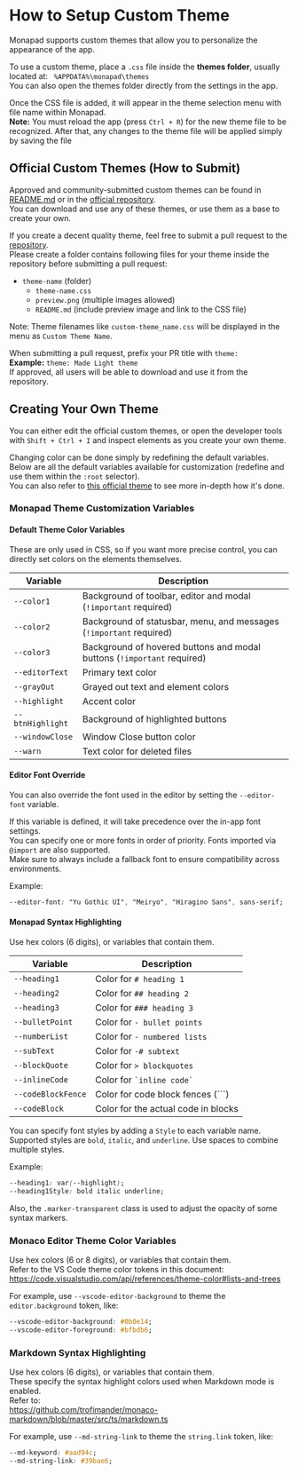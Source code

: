# How to Setup Custom Theme

Monapad supports custom themes that allow you to personalize the appearance of the app.

To use a custom theme, place a `.css` file inside the **themes folder**, usually located at: `
%APPDATA%\monapad\themes`  
You can also open the themes folder directly from the settings in the app.

Once the CSS file is added, it will appear in the theme selection menu with file name within Monapad.  
**Note:** You must reload the app (press `Ctrl + R`) for the new theme file to be recognized. After that, any changes to the theme file will be applied simply by saving the file

## Official Custom Themes (How to Submit)

Approved and community-submitted custom themes can be found in [README.md](https://github.com/sheetau/monapad/blob/main/README.md#custom-themes) or in the [official repository](https://github.com/sheetau/monapad/tree/main/customthemes).  
You can download and use any of these themes, or use them as a base to create your own.

If you create a decent quality theme, feel free to submit a pull request to the [repository](https://github.com/sheetau/monapad/tree/main/customthemes).  
Please create a folder contains following files for your theme inside the repository before submitting a pull request:

- `theme-name` (folder)
  - `theme-name.css`
  - `preview.png` (multiple images allowed)
  - `README.md` (include preview image and link to the CSS file)

Note: Theme filenames like `custom-theme_name.css` will be displayed in the menu as `Custom Theme Name`.

When submitting a pull request, prefix your PR title with `theme:`  
**Example:** `theme: Made Light theme`  
If approved, all users will be able to download and use it from the repository.

## Creating Your Own Theme

You can either edit the official custom themes, or open the developer tools with `Shift + Ctrl + I` and inspect elements as you create your own theme.

Changing color can be done simply by redefining the default variables.  
Below are all the default variables available for customization (redefine and use them within the `:root` selector).  
You can also refer to [this official theme](https://github.com/sheetau/monapad/tree/main/customthemes/ayu/Ayu.css) to see more in-depth how it's done.

### Monapad Theme Customization Variables

#### Default Theme Color Variables

These are only used in CSS, so if you want more precise control, you can directly set colors on the elements themselves.

| Variable         | Description                                                             |
| ---------------- | ----------------------------------------------------------------------- |
| `--color1`       | Background of toolbar, editor and modal (`!important` required)         |
| `--color2`       | Background of statusbar, menu, and messages (`!important` required)     |
| `--color3`       | Background of hovered buttons and modal buttons (`!important` required) |
| `--editorText`   | Primary text color                                                      |
| `--grayOut`      | Grayed out text and element colors                                      |
| `--highlight`    | Accent color                                                            |
| `--btnHighlight` | Background of highlighted buttons                                       |
| `--windowClose`  | Window Close button color                                               |
| `--warn`         | Text color for deleted files                                            |

#### Editor Font Override

You can also override the font used in the editor by setting the `--editor-font` variable.

If this variable is defined, it will take precedence over the in-app font settings.  
You can specify one or more fonts in order of priority. Fonts imported via `@import` are also supported.  
Make sure to always include a fallback font to ensure compatibility across environments.

Example:

```css
--editor-font: "Yu Gothic UI", "Meiryo", "Hiragino Sans", sans-serif;
```

#### Monapad Syntax Highlighting

Use hex colors (6 digits), or variables that contain them.

| Variable           | Description                         |
| ------------------ | ----------------------------------- |
| `--heading1`       | Color for `# heading 1`             |
| `--heading2`       | Color for `## heading 2`            |
| `--heading3`       | Color for `### heading 3`           |
| `--bulletPoint`    | Color for `- bullet points`         |
| `--numberList`     | Color for `- numbered lists`        |
| `--subText`        | Color for `-# subtext`              |
| `--blockQuote`     | Color for `> blockquotes`           |
| `--inlineCode`     | Color for `` `inline code` ``       |
| `--codeBlockFence` | Color for code block fences (```)   |
| `--codeBlock`      | Color for the actual code in blocks |

You can specify font styles by adding a `Style` to each variable name.  
Supported styles are `bold`, `italic`, and `underline`. Use spaces to combine multiple styles.

Example:

```css
--heading1: var(--highlight);
--heading1Style: bold italic underline;
```

Also, the `.marker-transparent` class is used to adjust the opacity of some syntax markers.

### Monaco Editor Theme Color Variables

Use hex colors (6 or 8 digits), or variables that contain them.  
Refer to the VS Code theme color tokens in this document:  
https://code.visualstudio.com/api/references/theme-color#lists-and-trees

For example, use `--vscode-editor-background` to theme the `editor.background` token, like:

```css
--vscode-editor-background: #0b0e14;
--vscode-editor-foreground: #bfbdb6;
```

### Markdown Syntax Highlighting

Use hex colors (6 digits), or variables that contain them.  
These specify the syntax highlight colors used when Markdown mode is enabled.  
Refer to:  
https://github.com/trofimander/monaco-markdown/blob/master/src/ts/markdown.ts

For example, use `--md-string-link` to theme the `string.link` token, like:

```css
--md-keyword: #aad94c;
--md-string-link: #39bae6;
```
